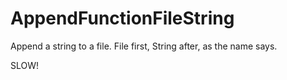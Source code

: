 # AppendFunctionFileString
Append a string to a file. File first, String after, as the name says.

SLOW!
